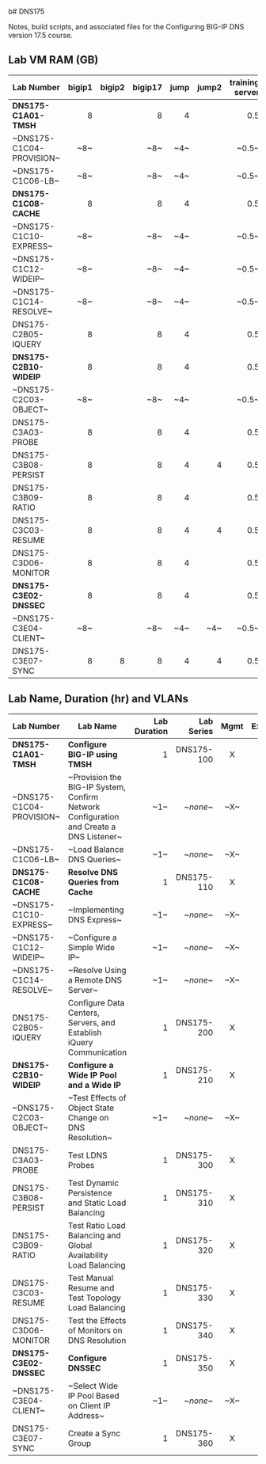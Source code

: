 b# DNS175

Notes, build scripts, and associated files for the Configuring BIG-IP DNS version 17.5 course.

## Lab VM RAM (GB)

|Lab Number              |bigip1|bigip2|bigip17|jump|jump2|training server|SCF file                         |
|------------------------|-----:|-----:|------:|---:|----:|--------------:|---------------------------------|
|**DNS175-C1A01-TMSH**   |8     |      |8      |4   |     |0.5            |cfg_w_tmsh.scf                   |
|~DNS175-C1C04-PROVISION~|~8~   |      |~8~    |~4~ |     |~0.5~          |  ~*none*~                       |
|~DNS175-C1C06-LB~       |~8~   |      |~8~    |~4~ |     |~0.5~          |~create_dns_listener.scf~        |
|**DNS175-C1C08-CACHE**  |8     |      |8      |4   |     |0.5            |load_balance_dns_queries.scf     |
|~DNS175-C1C10-EXPRESS~  |~8~   |      |~8~    |~4~ |     |~0.5~          |~resolve_dns_queries_cache.scf~  |
|~DNS175-C1C12-WIDEIP~   |~8~   |      |~8~    |~4~ |     |~0.5~          |~implement_dns_express.scf~      |
|~DNS175-C1C14-RESOLVE~  |~8~   |      |~8~    |~4~ |     |~0.5~          |~configure_simple_wideip.scf~    |
|DNS175-C2B05-IQUERY     |8     |      |8      |4   |     |0.5            |create_dns_listener.scf          |
|**DNS175-C2B10-WIDEIP** |8     |      |8      |4   |     |0.5            |add_non_f5_server.scf            |
|~DNS175-C2C03-OBJECT~   |~8~   |      |~8~    |~4~ |     |~0.5~          |~configure_wideip.scf~           |
|DNS175-C3A03-PROBE      |8     |      |8      |4   |     |0.5            |configure_wideip.scf             |
|DNS175-C3B08-PERSIST    |8     |      |8      |4   |4    |0.5            |configure_wideip.scf             |
|DNS175-C3B09-RATIO      |8     |      |8      |4   |     |0.5            |configure_wideip.scf             |
|DNS175-C3C03-RESUME     |8     |      |8      |4   |4    |0.5            |test_global_availability_lb.scf  |
|DNS175-C3D06-MONITOR    |8     |      |8      |4   |     |0.5            |test_topology_lb.scf             |
|**DNS175-C3E02-DNSSEC** |8     |      |8      |4   |     |0.5            |test_global_availability_lb.scf  |
|~DNS175-C3E04-CLIENT~   |~8~   |      |~8~    |~4~ |~4~  |~0.5~          |~test_global_availability_lb.scf~|
|DNS175-C3E07-SYNC       |8     |8     |8      |4   |4    |0.5            |configure_wideip.scf             |

## Lab Name, Duration (hr) and VLANs

|Lab Number              |Lab Name                                                                              |Lab Duration|Lab Series|Mgmt|External|Internal|
|------------------------|--------------------------------------------------------------------------------------|-----------:|---------:|:--:|:------:|:------:|
|**DNS175-C1A01-TMSH**   |**Configure BIG-IP using TMSH**                                                       |1           |DNS175-100|X   |X       |X       |
|~DNS175-C1C04-PROVISION~|~Provision the BIG-IP System, Confirm Network Configuration and Create a DNS Listener~|~1~         |~*none*~  |~X~ |~X~     |~X~     |
|~DNS175-C1C06-LB~       |~Load Balance DNS Queries~                                                            |~1~         |~*none*~  |~X~ |~X~     |~X~     |
|**DNS175-C1C08-CACHE**  |**Resolve DNS Queries from Cache**                                                    |1           |DNS175-110|X   |X       |X       |
|~DNS175-C1C10-EXPRESS~  |~Implementing DNS Express~                                                            |~1~         |~*none*~  |~X~ |~X~     |~X~     |
|~DNS175-C1C12-WIDEIP~   |~Configure a Simple Wide IP~                                                          |~1~         |~*none*~  |~X~ |~X~     |~X~     |
|~DNS175-C1C14-RESOLVE~  |~Resolve Using a Remote DNS Server~                                                   |~1~         |~*none*~  |~X~ |~X~     |~X~     |
|DNS175-C2B05-IQUERY     |Configure Data Centers, Servers, and Establish iQuery Communication                   |1           |DNS175-200|X   |X       |X       |
|**DNS175-C2B10-WIDEIP** |**Configure a Wide IP Pool and a Wide IP**                                            |1           |DNS175-210|X   |X       |X       |
|~DNS175-C2C03-OBJECT~   |~Test Effects of Object State Change on DNS Resolution~                               |~1~         |~*none*~  |~X~ |~X~     |~X~     |
|DNS175-C3A03-PROBE      |Test LDNS Probes                                                                      |1           |DNS175-300|X   |X       |X       |
|DNS175-C3B08-PERSIST    |Test Dynamic Persistence and Static Load Balancing                                    |1           |DNS175-310|X   |X       |X       |
|DNS175-C3B09-RATIO      |Test Ratio Load Balancing and Global Availability Load Balancing                      |1           |DNS175-320|X   |X       |X       |
|DNS175-C3C03-RESUME     |Test Manual Resume and Test Topology Load Balancing                                   |1           |DNS175-330|X   |X       |X       |
|DNS175-C3D06-MONITOR    |Test the Effects of Monitors on DNS Resolution                                        |1           |DNS175-340|X   |X       |X       |
|**DNS175-C3E02-DNSSEC** |**Configure DNSSEC**                                                                  |1           |DNS175-350|X   |X       |X       |
|~DNS175-C3E04-CLIENT~   |~Select Wide IP Pool Based on Client IP Address~                                      |~1~         |~*none*~  |~X~ |~X~     |~X~     |
|DNS175-C3E07-SYNC       |Create a Sync Group                                                                   |1           |DNS175-360|X   |X       |X       |
